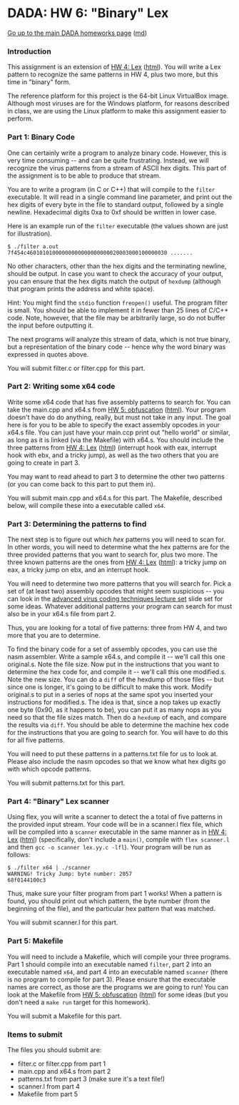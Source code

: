 DADA: HW 6: "Binary" Lex
========================

[Go up to the main DADA homeworks page](index.html) ([md](index.md))


### Introduction

This assignment is an extension of [HW 4: Lex](hw4-lex.md) ([html](hw4-lex.html)).  You will write a Lex pattern to recognize the same patterns in HW 4, plus two more, but this time in "binary" form.

The reference platform for this project is the 64-bit Linux VirtualBox image.  Although most viruses are for the Windows platform, for reasons described in class, we are using the Linux platform to make this assignment easier to perform.


### Part 1: Binary Code

One can certainly write a program to analyze binary code.  However, this is very time consuming -- and can be quite frustrating.  Instead, we will recognize the virus patterns from a stream of ASCII hex digits.  This part of the assignment is to be able to produce that stream.

You are to write a program (in C or C++) that will compile to the `filter` executable.  It will read in a single command line parameter, and print out the hex digits of every byte in the file to standard output, followed by a single newline.  Hexadecimal digits 0xa to 0xf should be written in lower case.

Here is an example run of the `filter` executable (the values shown are just for illustration).

```
$ ./filter a.out
7f454c46010101000000000000000000020003000100000030 .......
```

No other characters, other than the hex digits and the terminating newline, should be output.  In case you want to check the accuracy of your output, you can ensure that the hex digits match the output of `hexdump` (although that program prints the address and white space).

Hint: You might find the `stdio` function `freopen()` useful. The program filter is small. You should
be able to implement it in fewer than 25 lines of C/C++ code.  Note, however, that the file may be arbitrarily large, so do not buffer the input before outputting it.

The next programs will analyze this stream of data, which is not true binary, but a representation of the binary code -- hence why the word binary was expressed in quotes above.

You will submit filter.c or filter.cpp for this part.


### Part 2: Writing some x64 code

Write some x64 code that has five assembly patterns to search for.  You can take the main.cpp and x64.s from [HW 5: obfuscation](hw5-obfuscation.md) ([html](hw5-obfuscation.html)).  Your program doesn't have do do anything, really, but must not take in any input.  The goal here is for you to be able to specify the exact assembly opcodes in your x64.s file.  You can just have your main.ccp print out "hello world" or similar, as long as it is linked (via the Makefile) with x64.s.  You should include the three patterns from [HW 4: Lex](hw4-lex.md) ([html](hw4-lex.html)) (interrupt hook with eax, interrupt hook with ebx, and a tricky jump), as well as the two others that you are going to create in part 3.

You may want to read ahead to part 3 to determine the other two patterns (or you can come back to this part to put them in).

You will submit main.cpp and x64.s for this part.  The Makefile, described below, will compile these into a executable called `x64`.


### Part 3: Determining the patterns to find

The next step is to figure out which *hex* patterns you will need to scan for.  In other words, you will need to determine what the hex patterns are for the three provided patterns that you want to search for, plus two more.  The three known patterns are the ones from [HW 4: Lex](hw4-lex.md) ([html](hw4-lex.html)): a tricky jump on eax, a tricky jump on ebx, and an interrupt hook.

You will need to determine two more patterns that you will search for.  Pick a set of (at least two) assembly opcodes that might seem suspicious -- you can look in the [advanced virus coding techniques lecture set](../slides/09-adv-code-tech.html#/) slide set for some ideas.  Whatever additional patterns your program can search for must also be in your x64.s file from part 2.

Thus, you are looking for a total of five patterns: three from HW 4, and two more that you are to determine.

To find the binary code for a set of assembly opcodes, you can use the nasm assembler.  Write a sample x64.s, and compile it -- we'll call this one original.s.  Note the file size.  Now put in the instructions that you want to determine the hex code for, and compile it -- we'll call this one modified.s.  Note the new size.  You can do a `diff` of the hexdump of those files -- but since one is longer, it's going to be difficult to make this work.  Modify original.s to put in a series of nops at the same spot you inserted your instructions for modified.s.  The idea is that, since a nop takes up exactly one byte (0x90, as it happens to be), you can put it as many nops as you need so that the file sizes match.  Then do a `hexdump` of each, and compare the results via `diff`.  You should be able to determine the machine hex code for the instructions that you are going to search for.  You will have to do this for all five patterns.

You will need to put these patterns in a patterns.txt file for us to look at.  Please also include the nasm opcodes so that we know what hex digits go with which opcode patterns.

You will submit patterns.txt for this part.


### Part 4: "Binary" Lex scanner

Using flex, you will write a scanner to detect the a total of five patterns in the provided input stream.  Your code will be in a scanner.l flex file, which will be compiled into a `scanner` executable in the same manner as in [HW 4: Lex](hw4-lex.md) ([html](hw4-lex.html)) (specifically, don't include a `main()`, compile with `flex scanner.l` and then `gcc -o scanner lex.yy.c -lfl`).  Your program will be run as follows:

```
$ ./filter x64 | ./scanner
WARNING! Tricky Jump: byte number: 2057
68f0144100c3
```

Thus, make sure your filter program from part 1 works!  When a pattern is found, you should print out which pattern, the byte number (from the beginning of the file), and the particular hex pattern that was matched.

You will submit scanner.l for this part.


### Part 5: Makefile

You will need to include a Makefile, which will compile your three programs.  Part 1 should compile into an executable named `filter`, part 2 into an executable named `x64`, and part 4 into an executable named `scanner` (there is no program to compile for part 3).  Please ensure that the executable names are correct, as those are the programs we are going to run!  You can look at the Makefile from [HW 5: obfuscation](hw5-obfuscation.md) ([html](hw5-obfuscation.html)) for some ideas (but you don't need a `make run` target for this homework).

You will submit a Makefile for this part.


### Items to submit

The files you should submit are:

- filter.c or filter.cpp from part 1
- main.cpp and x64.s from part 2
- patterns.txt from part 3 (make sure it's a text file!)
- scanner.l from part 4
- Makefile from part 5

